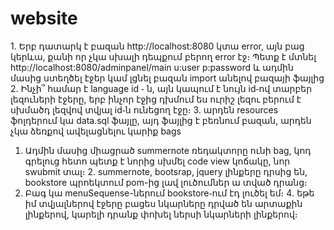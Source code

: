 # website
1․ Երբ դատարկ է բազան http://localhost:8080 կտա error, այն բաց կերևա, քանի որ չկա սխալի դեպքում բերող error էջ։ Պետք է մտնել http://localhost:8080/adminpanel/main u:user p:password և ադմին մասից ստեղծել էջեր կամ լցնել բազան import անելով բազայի ֆայլից
2. Ինչի՞ համար է language id ֊ ն, այն կապում է նույն id֊ով տարբեր լեզուների էջերը, երբ ինչոր էջից դխմում ես ուրիշ լեզու բերում է սխմածդ լեզվով տվյալ id֊ն ունեցող էջը։
3. արդեն resources ֆոլդերում կա data.sql ֆայլը, այդ ֆայլից է բեռնում բազան, արդեն չկա ձեռքով ավելացնելու կարիք
bags
1. Ադմին մասից միացրած summernote ռեդակտորը ունի bag, կոդ գրելուց հետո պետք է նորից սխմել code view կոճակը, նոր swubmit տալ։
2․ summernote, bootsrap, jquery լինքերը դրսից են, bookstore պրոեկտում pom-ից լավ լուծումներ ա տված դրանց։
3. Բագ կա menuSequense-ներում bookstore֊ում էդ լուծել եմ։
4․ եթե իմ տվյալներով էջերը բացես նկարները դրված են արտաքին լինքերով, կարելի դրանք փոխել ներսի նկարների լինքերով։
